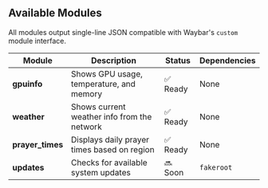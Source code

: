 ## Available Modules

All modules output single-line JSON compatible with Waybar's `custom` module interface.

| Module            | Description                                 | Status   | Dependencies |
| ----------------- | ------------------------------------------- | -------- | ------------ |
| **gpuinfo**       | Shows GPU usage, temperature, and memory    | ✅ Ready | None         |
| **weather**       | Shows current weather info from the network | ✅ Ready | None         |
| **prayer\_times** | Displays daily prayer times based on region | ✅ Ready | None         |
| **updates**       | Checks for available system updates         | 🔜 Soon  | `fakeroot`   |
